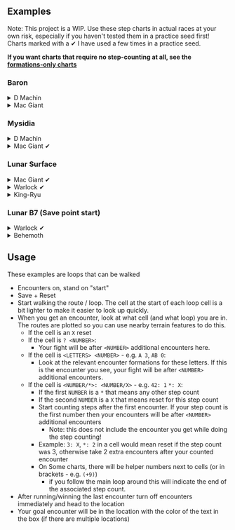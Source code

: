 ## Examples
Note: This project is a WIP. Use these step charts in actual races at your own risk, especially if you haven't tested them in a practice seed first!
Charts marked with a ✔ I have used a few times in a practice seed.

**If you want charts that require no step-counting at all, see the [formations-only charts](./formations-only/)**

### Baron

<details>
<summary>D Machin</summary>

![](baron-dmachin.png "Baron D Machin")
</details>
<details>
<summary>Mac Giant</summary>

![](baron-macgiant.png "Baron Mac Giant")
</details>

### Mysidia

<details>
<summary>D Machin</summary>

![](mysidia-dmachin.png "Mysidia D Machin")
</details>
<details>
<summary>Mac Giant ✔</summary>

![](mysidia-macgiant.png "Mysidia Mac Giant")
</details>

### Lunar Surface

<details>
<summary>Mac Giant ✔</summary>

![](lunar-macgiant.png "Lunar Surface Mac Giant")
</details>
<details>
<summary>Warlock ✔</summary>

![](lunar-warlock.png "Lunar Surface Warlock")
</details>
<details>m
<summary>King-Ryu</summary>

![](lunar-kingryu.png "Lunar Surface King-Ryu")
</details>

### Lunar B7 (Save point start)
<details>
<summary>Warlock ✔</summary>

![](lst-warlock.png "Lunar B7 Warlock")
</details>

<details>
<summary>Behemoth</summary>

![](lst-behemoth.png "Lunar B7 Behemoth")
</details>

## Usage
These examples are loops that can be walked
 - Encounters on, stand on "start"
 - Save + Reset
 - Start walking the route / loop. The cell at the start of each loop cell is a bit lighter to make it easier to look up quickly.
 - When you get an encounter, look at what cell (and what loop) you are in. The routes are plotted so you can use nearby terrain features to do this.
   - If the cell is an `X` reset
   - If the cell is `? <NUMBER>`:
     - Your fight will be after `<NUMBER>` additional encounters here.
   - If the cell is `<LETTERS> <NUMBER>` - e.g. `A 3`, `AB 0`:
     - Look at the relevant encounter formations for these letters. If this is the encounter you see, your fight will be after `<NUMBER>` additional encounters.
   - If the cell is `<NUMBER/*>: <NUMBER/X>` - e.g. `42: 1` `*: X`:
     - If the first `NUMBER` is a `*` that means any other step count
     - If the second `NUMBER` is a `X` that means reset for this step count
     - Start counting steps after the first encounter. If your step count is the first number then your encounters will be after `<NUMBER>` additional encounters
       - Note: this does not include the encounter you get while doing the step counting!
     - Example: `3: X`, `*: 2` in a cell would mean reset if the step count was 3, otherwise take 2 extra encounters after your counted encounter
     - On Some charts, there will be helper numbers next to cells (or in brackets - e.g. `(+9)`)
       - if you follow the main loop around this will indicate the end of the associated step count.
 - After running/winning the last encounter turn off encounters immediately and head to the location
 - Your goal encounter will be in the location with the color of the text in the box (if there are multiple locations)
